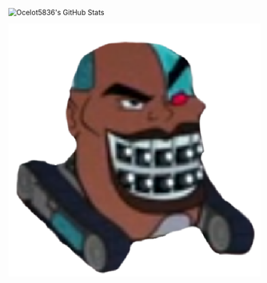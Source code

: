![Ocelot5836's GitHub Stats](https://github-readme-stats.vercel.app/api?username=ocelot5836&count_private=true&show_icons=true)

![BRUH](https://raw.githubusercontent.com/Ocelot5836/storage/master/misc/BRUH.png)

